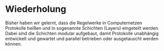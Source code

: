 # Wiederholung

Bisher haben wir gelernt, dass die Regelwerke in Computernetzen Protokolle heißen und in sogenannte Schichten (Layers) eingeteilt werden.
Dabei sind die Schichten modular aufgebaut, damit Protokolle unabhängig entwickelt und gewartet und parallel betrieben oder ausgetauscht werden können.


